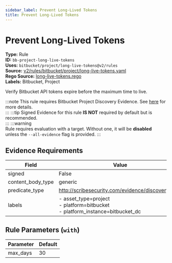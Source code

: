 ```yaml
---
sidebar_label: Prevent Long-Lived Tokens
title: Prevent Long-Lived Tokens
---  
```

# Prevent Long-Lived Tokens  
**Type:** Rule  
**ID:** `bb-project-long-live-tokens`  
**Uses:** `bitbucket/project/long-live-tokens@v2/rules`  
**Source:** [v2/rules/bitbucket/project/long-live-tokens.yaml](https://github.com/scribe-public/sample-policies/blob/main/v2/rules/bitbucket/project/long-live-tokens.yaml)  
**Rego Source:** [long-live-tokens.rego](https://github.com/scribe-public/sample-policies/blob/main/v2/rules/bitbucket/project/long-live-tokens.rego)  
**Labels:** Bitbucket, Project  

Verify Bitbucket API tokens expire before the maximum time to live.

:::note 
This rule requires Bitbucket Project Discovery Evidence. See [here](https://deploy-preview-299--scribe-security.netlify.app/docs/platforms/discover#bitbucket-discovery) for more details.  
::: 
:::tip 
Signed Evidence for this rule **IS NOT** required by default but is recommended.  
::: 
:::warning  
Rule requires evaluation with a target. Without one, it will be **disabled** unless the `--all-evidence` flag is provided.
::: 

## Evidence Requirements  
| Field | Value |
|-------|-------|
| signed | False |
| content_body_type | generic |
| predicate_type | http://scribesecurity.com/evidence/discovery/v0.1 |
| labels | - asset_type=project<br/>- platform=bitbucket<br/>- platform_instance=bitbucket_dc |

## Rule Parameters (`with`)  
| Parameter | Default |
|-----------|---------|
| max_days | 30 |

